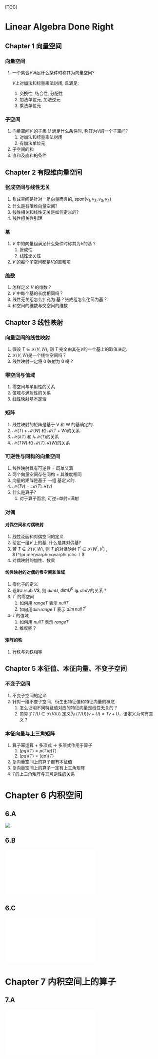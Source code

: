 [TOC]

# Linear Algebra Done Right

## Chapter 1 向量空间

### 向量空间

1. 一个集合$V$满足什么条件时称其为向量空间?

   $V$上对加法和标量乘法封闭, 且满足:

   1. 交换性, 结合性, 分配性
   2. 加法单位元, 加法逆元
   3. 乘法单位元

### 子空间

1. 向量空间$V$ 的子集 $U$ 满足什么条件时, 称其为$V$的一个子空间?
   1. 对加法和标量乘法封闭
   2. 有加法单位元
2. 子空间的和
3. 直和及直和的条件

## Chapter 2 有限维向量空间

### 张成空间与线性无关

1. 张成空间是针对一组向量而言的, $span(v_1, v_2, v_3, v_4)$
2. 什么是有限维向量空间?
3. 线性相关和线性无关是如何定义的?
4. 线性相关性引理

### 基

1. $V$ 中的向量组满足什么条件时称其为$V$的基 ?
   1. 张成性
   2. 线性无关性
2. $V$ 的每个子空间都是$V$的直和项

### 维数

1. 怎样定义 $V$ 的维数？
2. $V$ 中每个基的长度相同吗？
3. 线性无关组怎么扩充为 基？张成组怎么化简为基？
4. 和空间的维数与交空间的维数

## Chapter 3 线性映射

### 向量空间的线性映射

1. 假设 $T \in \mathcal{L}(V, W)$, 则 $T$ 完全由其在$V$的一个基上的取值决定.
2. $\mathcal{L}(V, W)$是一个线性空间吗？
3. 线性映射一定将 0 映射为 0 吗？

### 零空间与值域

1. 零空间与单射性的关系
2. 值域与满射性的关系
3. 线性映射基本定理

### 矩阵

1. 线性映射的矩阵是基于 V 和 W 的基确定的.
2. $\mathcal{M}(T)+\mathcal{M}(W)$ 和  $\mathcal{M}(T+W)$的关系
3. $\mathcal{M}(\lambda T)$ 和  $\lambda \mathcal{M}(T)$的关系
4. $\mathcal{M}(TW)$ 和 $\mathcal{M}(T)\mathcal{M}(W)$的关系

### 可逆性与同构的向量空间

1. 线性映射具有可逆性 = 既单又满 
2. 两个向量空间存在同构 = 其维度相同
3. 向量的矩阵是基于 一组 基定义的.
4. $\mathcal{M}(Tv)=\mathcal{M}(T)\mathcal{M}(v)$
5. 什么是算子?
   1. 对于算子而言, 可逆=单射=满射

### 对偶

#### 对偶空间和对偶映射

1. 线性泛函和对偶空间的定义
2. 给定一组$V$ 上的基, 什么是其对偶基?
3. 若 $T\in \mathcal{L}(V, W)$, 则 $T$ 的对偶映射 $T^\prime \in \mathcal{L}(W^\prime, V^\prime)$ , $T^\prime(\varphi)=\varphi \circ T $
4. 对偶映射的加性、数乘

#### 线性映射的对偶的零空间和值域

1. 零化子的定义
2. 设$U \sub V$, 则 $dim U$, $dimU^0$ 与 $dim V$的关系？
3. $T^\prime$ 的零空间
   1. 如何用 $range T$ 表示 $nullT^\prime$
   2. 如何用$dim\,range\,T$ 表示 $dim\,null\,T^\prime$
4. $T^\prime$的值域
   1. 如何用 $nullT$ 表示 $range T^\prime$
   2. 维度呢？

#### 矩阵的秩 

1. 行秩与列秩相等

## Chapter 5 本征值、本征向量、不变子空间

### 不变子空间

1. 不变子空间的定义
2. 针对一维不变子空间，衍生出特征值和特征向量的概念
   1. 怎么证明不同特征值对应的特征向量是线性无关的？
   2. 商算子$T/U \in \mathcal{L}(V/U)$ 定义为 $(T/U)(v+U)=Tv+U$，该定义为何有意义？

### 本征向量与上三角矩阵

1. 算子幂运算 + 多项式 $\longrightarrow$ 多项式作用于算子
   1. $(pq)(T) = p(T)q(T)$
   2. $(pq)(T) = (qp)(T)$
2. 复向量空间上的算子都有本征值
3. 复向量空间上的算子一定有上三角矩阵
4. $T$的上三角矩阵与其可逆性的关系



# Chapter 6 内积空间

## 6.A



<img src="6.A.pdf" style=""/>

## 6.B

![](6.B.pdf)



## 6.C

![](6.C.pdf)

# Chapter 7 内积空间上的算子

## 7.A

![](7.A.pdf)

